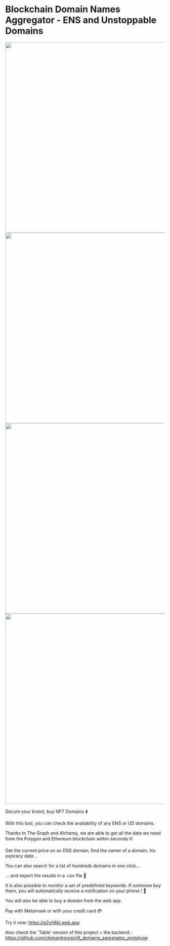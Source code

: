 # Blockchain Domain Names Aggregator - ENS and Unstoppable Domains

<img src="https://user-images.githubusercontent.com/13381610/235974986-8e73d1a7-2e19-4fdb-ac0d-fa4b878fafa2.png" width="600">

<img src="https://user-images.githubusercontent.com/13381610/235975531-7ff5b571-db0a-4a48-b446-d32fce478890.png" width="600">

<img src="https://user-images.githubusercontent.com/13381610/235974920-e15c61c1-c6cb-43f6-b32b-9bbe8091c8ae.png" width="600">
<img src="https://user-images.githubusercontent.com/13381610/235974930-d34438cc-48da-48db-972b-b35d808f4d17.png" width="600">

Secure your brand, buy NFT Domains ⬇️

With this tool, you can check the availability of any ENS or UD domains.

Thanks to The Graph and Alchemy, we are able to get all the data we need from the Polygon and Ethereum blockchain within seconds ⛓️

Get the current price on an ENS domain, find the owner of a domain, his expiracy date...

You can also search for a list of hundreds domains in one click...

... and export the results in a .csv file 📂

It is also possible to monitor a set of predefined keywords. If someone buy them, you will automatically receive a notification on your phone ! 📱

You will also be able to buy a domain from the web app. 

Pay with Metamask or with your credit card 💳

Try it now: https://e2vh6kl.web.app

Also check the 'Table' version of this project + the backend : https://github.com/clementroure/nft_domains_aggregator_prototype
